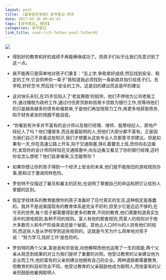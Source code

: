 ```yaml
---
layout: post
title: 《富爸爸穷爸爸》读书笔记-序言
date: 2017-05-26 09:43:43
tags: [读书笔记, 理财]
categories: 读书笔记
link_title: read-rich-father-pool-father01
---
```

![](http://onxkn9cbz.bkt.clouddn.com/02.jpg)

- 得到好的教育和好的成绩不再能确保成功了。而孩子们似乎比我们先意识到了这一点。

- 我不能再只是简单地对孩子们重复：“去上学,争取拿好成绩,然后找到安全、稳定的工作,它会供养你一辈子”我知道我必须找到一条新路并指引给孩子们。去学校,好好念书,然后找个安全的工作。这是旧的建议而且是坏的建议 

<!--more-->

- 这对快乐夫妇,在35岁后陷入了‘老鼠赛跑’的陷饼。他们不停地为公司老板工作,通过缴税为政府工作,通过付住房贷款和信用卡贷款为银行工作,但等待他们的只是越来越多的债务和催款单,于是他们再加倍努力工作,再更多地获取债务,陷于财务紧张的怪圈不能自拔。

- “你看到有许多并不富有的会计师以及银行经理、律师、股票经纪人、房地产经纪人了吗？他们懂很多,而且是最聪明的人,但他们大部分都不富有。正是因为我们自己不具备这些知识,我们才想要从这些专业人员那里寻求建议。但是如果有一天,你在高速公路上开车,陷于交通阻塞,挣扎着要去上班,而你向右边看时,发现你的会计师同样陷在交通阻塞中,向左边看又看见了你的银行经理,这时你会怎么想呢？他们自身难保,又怎能帮你？


- 如果你想让你的孩子得到一个经济上安全的未来,他们就不能按旧的游戏规则办事,那和过于激进同样危险。


- 罗伯特不仅描述了雇员和雇主的区别,也说明了掌握自己的命运和把它让给别人掌握的区别。

- 假定学校体系的教育能使你的孩子准备好了应付真实的生活,这种假定是愚蠢的。我并不是说美国现有的教育体系是完全不好的,但至少它是远远不够的,在今天的世界,每个孩子都需要得到更多的教育,不同的教育,他们需要知道真实生活中的游戏规则,各种不同的规则。富人有他的那套规则,而富人的规则对于绝大多数穷人和中产阶级来说还是个秘密。其他占人口95％的人则有他们的规则,而这些人是从学校学到这些规则的。这就是今天为什么简单地对孩子说：“努力学习,找好工作’是危险的。

- 罗伯特的两个父亲,富爸爸和穷爸爸,向他解释而他也运用了一生的技能,两个父亲从观念到结果的对立为我们提供了重要的对照。他受过教育的父亲建议他为企业而工作,他的富有的父亲则建议他拥有自己的企业。两种道路都需要教育,但教育的科目却完全不同。他受过教育的父亲鼓励他成为聪明人,而他富有的父亲则鼓励他雇佣聪明人